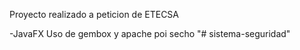 Proyecto realizado a peticion de ETECSA 

-JavaFX
Uso de gembox y apache poi
secho "# sistema-seguridad" 

